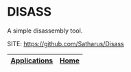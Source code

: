 # DISASS
 
 A simple disassembly tool.
 
 SITE: https://github.com/Satharus/Disass

 | [Applications](https://portable-linux-apps.github.io/apps.html) | [Home](https://portable-linux-apps.github.io)
 | --- | --- |
